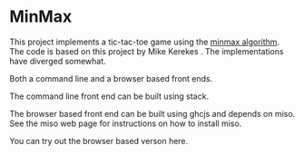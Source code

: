 # MinMax

This project implements a tic-tac-toe game using the [minmax algorithm](minmax).   The code is based on this project by Mike Kerekes .  The implementations have diverged somewhat.

Both a command line and a browser based front ends.   

The command line front end can be built using stack.

The browser based front end can be built using ghcjs and depends on miso.  See the miso web page for instructions on how to install miso.

You can try out the browser based verson here.

[minmax]: https://en.wikipedia.org/wiki/Minimax


